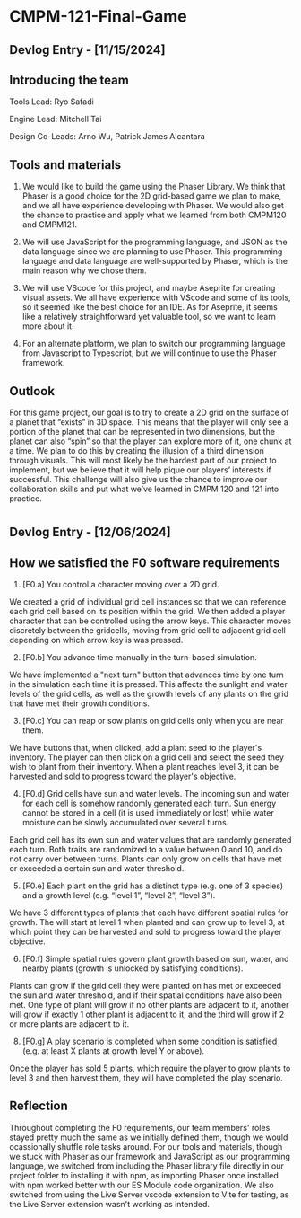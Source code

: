 # CMPM-121-Final-Game

## Devlog Entry - [11/15/2024]

## Introducing the team

Tools Lead: Ryo Safadi

Engine Lead: Mitchell Tai

Design Co-Leads: Arno Wu, Patrick James Alcantara

## Tools and materials

1. We would like to build the game using the Phaser Library. We think that Phaser is a good choice for the 2D grid-based game we plan to make, and we all have experience developing with Phaser. We would also get the chance to practice and apply what we learned from both CMPM120 and CMPM121.

2. We will use JavaScript for the programming language, and JSON as the data language since we are planning to use Phaser. This programming language and data language are well-supported by Phaser, which is the main reason why we chose them.

3. We will use VScode for this project, and maybe Aseprite for creating visual assets. We all have experience with VScode and some of its tools, so it seemed like the best choice for an IDE. As for Aseprite, it seems like a relatively straightforward yet valuable tool, so we want to learn more about it.

4. For an alternate platform, we plan to switch our programming language from Javascript to Typescript, but we will continue to use the Phaser framework.

## Outlook

For this game project, our goal is to try to create a 2D grid on the surface of a planet that “exists” in 3D space. This means that the player will only see a portion of the planet that can be represented in two dimensions, but the planet can also “spin” so that the player can explore more of it, one chunk at a time. We plan to do this by creating the illusion of a third dimension through visuals. This will most likely be the hardest part of our project to implement, but we believe that it will help pique our players’ interests if successful. This challenge will also give us the chance to improve our collaboration skills and put what we’ve learned in CMPM 120 and 121 into practice.

#

## Devlog Entry - [12/06/2024]

## How we satisfied the F0 software requirements

1. [F0.a] You control a character moving over a 2D grid.

We created a grid of individual grid cell instances so that we can reference each grid cell based on its position within the grid. We then added a player character that can be controlled using the arrow keys. This character moves discretely between the gridcells, moving from grid cell to adjacent grid cell depending on which arrow key is was pressed.

2. [F0.b] You advance time manually in the turn-based simulation.

We have implemented a "next turn" button that advances time by one turn in the simulation each time it is pressed. This affects the sunlight and water levels of the grid cells, as well as the growth levels of any plants on the grid that have met their growth conditions.

3. [F0.c] You can reap or sow plants on grid cells only when you are near them.

We have buttons that, when clicked, add a plant seed to the player's inventory. The player can then click on a grid cell and select the seed they wish to plant from their inventory. When a plant reaches level 3, it can be harvested and sold to progress toward the player's objective.

4. [F0.d] Grid cells have sun and water levels. The incoming sun and water for each cell is somehow randomly generated each turn. Sun energy cannot be stored in a cell (it is used immediately or lost) while water moisture can be slowly accumulated over several turns.

Each grid cell has its own sun and water values that are randomly generated each turn. Both traits are randomized to a value between 0 and 10, and do not carry over between turns. Plants can only grow on cells that have met or exceeded a certain sun and water threshold.

5. [F0.e] Each plant on the grid has a distinct type (e.g. one of 3 species) and a growth level (e.g. “level 1”, “level 2”, “level 3”).

We have 3 different types of plants that each have different spatial rules for growth. The will start at level 1 when planted and can grow up to level 3, at which point they can be harvested and sold to progress toward the player objective.

6. [F0.f] Simple spatial rules govern plant growth based on sun, water, and nearby plants (growth is unlocked by satisfying conditions).

Plants can grow if the grid cell they were planted on has met or exceeded the sun and water threshold, and if their spatial conditions have also been met. One type of plant will grow if no other plants are adjacent to it, another will grow if exactly 1 other plant is adjacent to it, and the third will grow if 2 or more plants are adjacent to it.

8. [F0.g] A play scenario is completed when some condition is satisfied (e.g. at least X plants at growth level Y or above).

Once the player has sold 5 plants, which require the player to grow plants to level 3 and then harvest them, they will have completed the play scenario.

## Reflection

Throughout completing the F0 requirements, our team members' roles stayed pretty much the same as we initially defined them, though we would ocassionally shuffle role tasks around. For our tools and materials, though we stuck with Phaser as our framework and JavaScript as our programming language, we switched from including the Phaser library file directly in our project folder to installing it with npm, as importing Phaser once installed with npm worked better with our ES Module code organization. We also switched from using the Live Server vscode extension to Vite for testing, as the Live Server extension wasn't working as intended.
